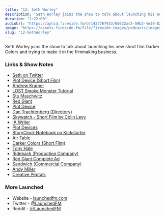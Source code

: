 ```yaml
---
title: "12: Seth Worley"
description: "Seth Worley joins the show to talk about launching his new short film Darker Colors and trying to make it in the filmmaking business."
duration: "1:22:00"
audioUrl: "https://aphid.fireside.fm/d/1437767933/65632ad5-59b2-4e30-82d1-13845dce07dd/d595bf72-7a1c-48cd-86d0-729e3ceb5427.mp3"
image: "https://assets.fireside.fm/file/fireside-images/podcasts/images/6/65632ad5-59b2-4e30-82d1-13845dce07dd/episodes/d/d595bf72-7a1c-48cd-86d0-729e3ceb5427/cover.jpg"
slug: "12-SethWorley"
---
```


<p>Seth Worley joins the show to talk about launching his new short film Darker Colors and trying to make it in the filmmaking business.</p>

<h3>Links &amp; Show Notes</h3>

<ul>
<li><a href="https://twitter.com/awakeland3d" rel="nofollow">Seth on Twitter</a></li>
<li><a href="https://www.youtube.com/watch?v=itMHVpXo2lU" rel="nofollow">Plot Device (Short Film)</a></li>
<li><a href="https://twitter.com/videocopilot" rel="nofollow">Andrew Kramer</a></li>
<li><a href="https://www.youtube.com/watch?v=01joMefghm0" rel="nofollow">LOST Smoke Monster Tutorial</a></li>
<li><a href="https://twitter.com/5tu" rel="nofollow">Stu Maschwitz</a></li>
<li><a href="https://www.redgiant.com" rel="nofollow">Red Giant</a></li>
<li><a href="https://www.youtube.com/watch?v=itMHVpXo2lU" rel="nofollow">Plot Device</a></li>
<li><a href="https://twitter.com/DannyTRS" rel="nofollow">Dan Trachtenberg (Directory)</a></li>
<li><a href="https://www.youtube.com/watch?v=Mv30ExfoKcc" rel="nofollow">Skywatch - Short Film by Colin Levy</a></li>
<li><a href="https://ia.net/writer" rel="nofollow">IA Writer</a></li>
<li><a href="https://plotdevices.co" rel="nofollow">Plot Devices</a></li>
<li><a href="https://www.kickstarter.com/projects/sethworley/storyclock-notebook-a-notebook-designed-for-screen" rel="nofollow">StoryClock Notebook on Kickstarter</a></li>
<li><a href="https://airtable.com" rel="nofollow">Air Table</a></li>
<li><a href="https://www.darkercolors.com" rel="nofollow">Darker Colors (Short Film)</a></li>
<li><a href="https://www.imdb.com/name/nm0355024/" rel="nofollow">Tony Hale</a></li>
<li><a href="https://rideback.com" rel="nofollow">Rideback (Production Company)</a></li>
<li><a href="https://www.youtube.com/watch?v=v1nnDIlmEo8" rel="nofollow">Red Giant Complete Ad</a></li>
<li><a href="https://sandwich.co" rel="nofollow">Sandwich (Commercial Company)</a></li>
<li><a href="https://twitter.com/andyjpizza" rel="nofollow">Andy Miller</a></li>
<li><a href="https://www.creativepeptalk.com" rel="nofollow">Creative Peptalk</a></li>
</ul>

<h3>More Launched</h3>

<ul>
<li>Website - <a href="https://launchedfm.com" rel="nofollow">launchedfm.com</a></li>
<li>Twitter - <a href="https://twitter.com/launchedfm" rel="nofollow">@LaunchedFM</a></li>
<li>Reddit - <a href="https://www.reddit.com/r/LaunchedFM/" rel="nofollow">/r/LaunchedFM</a></li>
</ul>
